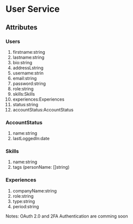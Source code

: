 # User Service

## Attributes

### Users

1. firstname:string
2. lastname:string
3. bio:string
4. addressLstring
5. username:strin
6. email:string
7. password:string
8. role:string
9. skills:Skills
10. experiences:Experiences
11. status:string
12. accountStatus:AccountStatus

### AccountStatus

1. name:string
2. lastLoggedIn:date

### Skills

1. name:string
2. tags (personName: []string)

### Experiences

1. companyName:string
2. role:string
3. type:string
4. period:string

Notes: OAuth 2.0 and 2FA Authentication are comming soon
